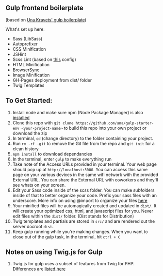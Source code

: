 Gulp frontend boilerplate
---
(based on [Una Kravets' gulp boilerplate](https://github.com/una/gulp-starter-env))

What's set up here:

- Sass (LibSass)
- Autoprefixer
- CSS Minification
- JSHint
- Scss Lint (based on [this](https://github.com/causes/scss-lint/blob/master/config/default.yml) config)
- HTML Minification
- BrowserSync
- Image Minification
- GH-Pages deployment from dist/ folder
- Twig Templates

## To Get Started:

1. Install node and make sure npm (Node Package Manager) is also [installed](http://blog.nodeknockout.com/post/65463770933/how-to-install-node-js-and-npm)
2. Clone this repo with `git clone https://github.com/una/gulp-starter-env <your-project-name>` to build this repo into your own project or download the zip
3. In terminal, `cd` (change directory) to the folder containing your project.
4. Run `rm -rf .git` to remove the Git file from the repo and `git init` for a clean history
4. `npm install` to download dependancies
5. In the terminal, enter `gulp` to make everything run
6. Take note of the Access URLs provided in your terminal. Your web page should pop up at `http://localhost:3000`. You can access this same page on your various devices in the same wifi network with the provided External URL. You can share the External URL with coworkers and they'll see whats on your screen.
7. Edit your Sass code inside of the scss folder. You can make subfolders inside of that to better organize your code. Prefix your sass files with an underscore. More info on using @import to organize your files [here](http://sass-guidelin.es/#main-file)
8. Your minified files will be automagically created and updated in `dist/`. It will create your optimized css, html, and javascript files for you. Never edit files within the `dist/` folder. (Dist stands for Distribution)
9. Twig templates and partials are stored in `src/` and are rendered out the server docroot `dist`.
10. Keep gulp running while you're making changes. When you want to close out of the gulp task, in the terminal, hit `ctrl + C`

## Notes on using Twig.js for Gulp
1. Twig.js for gulp uses a subset of features from Twig for PHP. Differences are [listed here](https://github.com/twigjs/twig.js/wiki/Implementation-Notes)